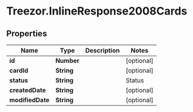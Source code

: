 # Treezor.InlineResponse2008Cards

## Properties
Name | Type | Description | Notes
------------ | ------------- | ------------- | -------------
**id** | **Number** |  | [optional] 
**cardId** | **String** |  | [optional] 
**status** | **String** | | Status | Description | | ---- | ----------- | | A | Active | | U | Not tokenized | | S | Suspended | | D | Deactivated (Final status, cannot be changed)|  | [optional] 
**createdDate** | **String** |  | [optional] 
**modifiedDate** | **String** |  | [optional] 
